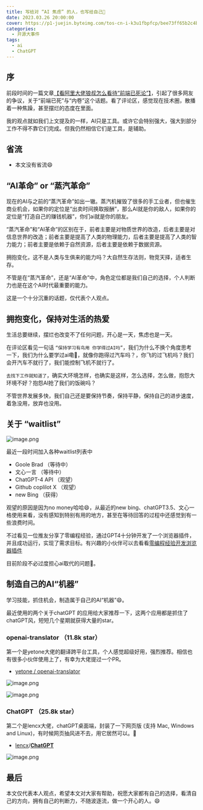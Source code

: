 ```yaml
---
title: 写给对 “AI 焦虑” 的人，也写给自己👀
date: 2023.03.26 20:00:00
cover: https://p1-juejin.byteimg.com/tos-cn-i-k3u1fbpfcp/bee73ff65b2c4ba3bf0a9568a18fe1db~tplv-k3u1fbpfcp-zoom-crop-mark:1512:1512:1512:851.awebp?
categories:
  - 开源大事件
tags:
  - ai
  - ChatGPT
---
```


## 序
前段时间的一篇文章[【看阿里大佬狼叔怎么看待“前端已死论”】](https://juejin.cn/post/7209578803160105020)，引起了很多网友的争议，关于“前端已死”与“内卷”这个话题。看了评论区，感觉现在技术圈，散播着一种焦躁，甚至摆烂的态度在里面。

我的观点就如我们上文提及的一样，AI只是工具。或许它会特别强大，强大到部分工作不得不靠它们完成。但我仍然相信它们是工具，是辅助。

## 省流

- 本文没有省流😄


## “AI革命” or “蒸汽革命”

现在的AI与之前的“蒸汽革命”如出一辙。蒸汽机摧毁了很多的手工业者，但也催生商业机会，如果你的定位是“出卖时间换取报酬”，那么AI就是你的敌人，如果你的定位是“打造自己的赚钱机器”，你们ai就是你的朋友。

“蒸汽革命”和“AI革命”的区别在于，前者主要是对物质世界的改造，后者主要是对信息世界的改造；前者主要是提高了人类的物理能力，后者主要是提高了人类的智力能力；前者主要是依赖于自然资源，后者主要是依赖于数据资源。

拥抱变化，这不是人类与生俱来的能力吗？大自然生存法则，物竞天择，适者生存。

不管是在“蒸汽革命”，还是“AI革命”中，角色定位都是我们自己的选择，个人判断力也是在这个AI时代最重要的能力。

这是一个十分沉重的话题，仅代表个人观点。

## 拥抱变化，保持对生活的热爱

生活总要继续，摆烂也改变不了任何问题，开心是一天，焦虑也是一天。

在评论区看见一句话 `“保持学习有鸟用 你学得过AI吗”`，我们为什么不换个角度思考一下，我们为什么要学过ai嘞🤔，就像你跑得过汽车吗？，你飞的过飞机吗？我们会开汽车不就行了，我们能控制飞机不就行了。

`去找下工作就知道了`，确实大环境怎样，也确实是这样，怎么选择，怎么做，抱怨大环境不好？抱怨AI抢了我们的饭碗吗？

不管世界发展多快，我们自己还是要保持节奏，保持平静，保持自己的进步速度，着急没用，放弃也没用。

## 关于 “waitlist”

![image.png](https://p1-juejin.byteimg.com/tos-cn-i-k3u1fbpfcp/ad060ea0776b4dfcb64ca054f3843992~tplv-k3u1fbpfcp-watermark.image?)


最近一段时间加入各种waitlist列表中
- Goole Brad （等待中）
- 文心一言 （等待中）
- ChatGPT-4 API （观望）
- Github coplilot X （观望）
- new Bing （获得）

观望的原因是因为no money哈哈😄，从最近的new bing、chatGPT3.5、文心一格使用来看，没有感知到特别有用的地方，甚至在等待回答的过程中还感觉到有一些浪费时间。

不过看见一位推友分享了零编程经验，通过GPT4十分钟开发了一个浏览器插件，并且成功运行，实现了需求目标。有兴趣的小伙伴可以去看看[零编程经验开发浏览器插件](https://twitter.com/sundyme/status/1638948624897015809?s=19)

目前阶段不必过度担心ai取代的问题🤔。

## 制造自己的AI“机器”

学习技能，抓住机会，制造属于自己的AI“机器”😄。

最近使用的两个关于chatGPT 的应用给大家推荐一下，这两个应用都是抓住了chatGPT风，短短几个星期就获得大量的star。

### openai-translator （11.8k star）
第一个是yetone大佬的翻译跨平台工具，个人感觉超级好用，强烈推荐。相信也有很多小伙伴使用上了，有幸为大佬提过一个PR。
- [yetone / openai-translator](https://github.com/yetone/openai-translator)


![image.png](https://p1-juejin.byteimg.com/tos-cn-i-k3u1fbpfcp/bcf57f90e0fe4be29aadac6a7aaaa551~tplv-k3u1fbpfcp-watermark.image?)


![image.png](https://p3-juejin.byteimg.com/tos-cn-i-k3u1fbpfcp/4703af0a96784aed8f9e37962d8e453e~tplv-k3u1fbpfcp-watermark.image?)

### ChatGPT （25.8k star）
第二个是lencx大佬，chatGPT桌面端，封装了一下网页版 (支持 Mac, Windows and Linux)，有时候网页抽风进不去，用它居然可以。🤔
- [lencx](https://github.com/lencx)/**[ChatGPT](https://github.com/lencx/ChatGPT)**


![image.png](https://p9-juejin.byteimg.com/tos-cn-i-k3u1fbpfcp/eee363ed82c04bf4aa272466a6a3b135~tplv-k3u1fbpfcp-watermark.image?)

## 最后

本文仅代表本人观点，希望本文对大家有帮助，祝愿大家都有自己的选择，看清自己的方向，拥有自己的判断力，不随波逐流，做一个开心的人。😄


